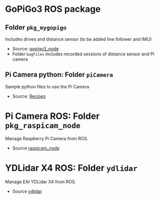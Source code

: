 # GoPiGo3 ROS package

## Folder `pkg_mygopigo`
Includes drives and distance sensor (to be added line follower and IMU)
- Source: [gopigo3_node](https://github.com/ros-gopigo/gopigo3_node)
- Folder `bagFiles` includes recorded sessions of distance sensor and Pi camera

## Pi Camera python: Folder `piCamera`
Sample python files to use the Pi Camera
- Source: [Recipes](https://picamera.readthedocs.io/en/release-1.13/recipes1.html)

# Pi Camera ROS: Folder `pkg_raspicam_node`
Manage Raspberry Pi Camera from ROS.
- Source [raspicam_node](https://github.com/UbiquityRobotics/raspicam_node)

# YDLidar X4 ROS: Folder `ydlidar`
Manage EAI YDLidar X4 from ROS.
- Source [ydlidar](https://github.com/EAIBOT/ydlidar)